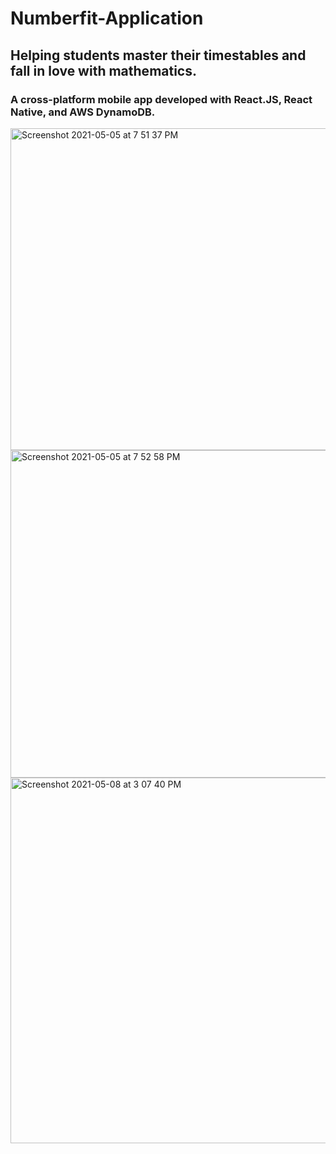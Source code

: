 # Numberfit-Application

## Helping students master their timestables and fall in love with mathematics. 
### A cross-platform mobile app developed with React.JS, React Native, and AWS DynamoDB.
<img width="515" alt="Screenshot 2021-05-05 at 7 51 37 PM" src="https://user-images.githubusercontent.com/69536010/117193900-56c31280-addb-11eb-83d3-75e47352797a.png">

<img width="524" alt="Screenshot 2021-05-05 at 7 52 58 PM" src="https://user-images.githubusercontent.com/69536010/117194045-8540ed80-addb-11eb-81dc-2b9a08420f51.png">

<img width="585" alt="Screenshot 2021-05-08 at 3 07 40 PM" src="https://user-images.githubusercontent.com/69536010/117542112-2d8ac800-b00f-11eb-9559-b9426d4be15b.png">
